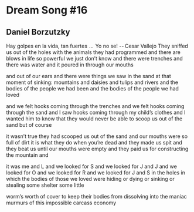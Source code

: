 # Dream Song #16
## Daniel Borzutzky
Hay golpes en la vida, tan fuertes    ...    Yo no se!
                       -- Cesar Vallejo
They sniffed us out of the holes with the animals
they had programmed and there are blows in life so
powerful we just don’t know and there were trenches
and there was water and it poured in through our mouths

and out of our ears and there were things we saw in the
sand at that moment of sinking: mountains and daisies
and tulips and rivers and the bodies of the people we
had been and the bodies of the people we had loved

and we felt hooks coming through the trenches and we
felt hooks coming through the sand and I saw hooks coming
through my child’s clothes and I wanted him to know that they
would never be able to scoop us out of the sand but of course

it wasn’t true they had scooped us out of the sand and our
mouths were so full of dirt it is what they do when you’re
dead and they made us spit and they beat us until our mouths
were empty and they paid us for constructing the mountain and

it was me and L and we looked for S and we looked for J and J
and we looked for O and we looked for R and we looked for J
and S in the holes in which the bodies of those we loved were
hiding or dying or sinking or stealing some shelter some little

worm’s worth of cover to keep their bodies from dissolving
into the maniac murmurs of this impossible carcass economy